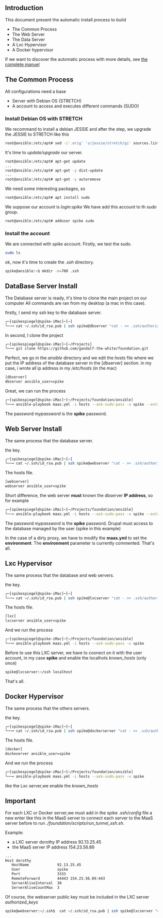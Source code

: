 ## Introduction

This document present the automatic install process to build 
* The Common Process
* The Web Server
* The Data Server
* A Lxc Hypervisor
* A Docker hypervisor

If we want to discover the automatic process with more details, see [the complete manuel](complete_doc.md)

## The Common Process

All configurations need a base

* Server with Debian OS (STRETCH)
* A account to access and executes different commands (SUDO)

### Install Debian OS with STRETCH

We recommand to install a debian JESSIE and after the step, we upgrade the JESSIE to STRETCH like this
```sh
root@ansible:/etc/apt# sed -i'.orig' 's/jessie/stretch/gi' sources.list
```

It's time to *update/upgrade* our server.
```sh
root@ansible:/etc/apt# apt-get update
...
root@ansible:/etc/apt# apt-get -y dist-update
...
root@ansible:/etc/apt# apt-get -y autoremove
```
We need some interesting packages, so
```sh
root@ansible:/etc/apt# apt install sudo
```

We suppose our account is *login:spike*
We have add this account to th *sudo* group.
```sh
root@ansible:/etc/apt# adduser spike sudo
```

### Install the account

We are connected with  *spike* account.
Firstly, we test the sudo.
```sh
sudo ls
```
ok, now it's time to create the *.ssh* directory.
```sh
spike@ansible:~$ mkdir -m=700 .ssh
```

## DataBase Server Install

The Database server is ready, it's time to clone the main project on our computer
All commands are ran from my desktop (a mac in this case).

firstly, I send my ssh key to the database server.
```sh
┌─[spikespiegel@spike-iMac]─[~]
└──╼ cat ~/.ssh/id_rsa.pub | ssh spike@dbserver "cat - >> .ssh/authorized_keys"
```
In second, I clone the project
```sh
┌─[spikespiegel@spike-iMac]─[~/Projects]
└──╼ git clone https://github.com/gandalf-the-white/foundation.git
```

Perfect, we go in the *ansible* directory and we edit the *hosts* file where we put the IP address of the database server in the [dbserver] section. in my case, i wrote all ip address in my */etc/hosts* (in the mac)
```sh
[dbserver]
dbserver ansible_user=spike
```
 Great, we can run the process
 ```sh
 ┌─[spikespiegel@spike-iMac]─[~/Projects/foundation/ansible]
 └──╼ ansible-playbook maas.yml -i hosts --ask-sudo-pass -u spike --extra-vars "password=mypassword"
 ```
The password *mypassword* is the **spike** password.

## Web Server Install

The same process that the database server.

the key.
```sh
┌─[spikespiegel@spike-iMac]─[~]
└──╼ cat ~/.ssh/id_rsa.pub | ssh spike@webserver "cat - >> .ssh/authorized_keys"
```
The hosts file.
```sh
[webserver]
webserver ansible_user=spike
```

Short difference, the web server **must** known the dbserver **IP address**, so  for example
```sh
┌─[spikespiegel@spike-iMac]─[~/Projects/foundation/ansible]
└──╼ ansible-playbook maas.yml -i hosts --ask-sudo-pass -u spike --extra-vars "password=mypassword ipdbserver=10.0.0.56"
```
The password *mypassword* is the **spike** password. Drupal must access to the database managed by the user (spike in this example)

In the case of a dirty proxy, we have to modify the **maas.yml** to set the **environment**. The **environment** parameter is currently commented.
That's all.

## Lxc Hypervisor

The same process that the database and web servers.

the key.
```sh
┌─[spikespiegel@spike-iMac]─[~]
└──╼ cat ~/.ssh/id_rsa.pub | ssh spike@lxcserver "cat - >> .ssh/authorized_keys"
```

The hosts file.
```sh
[lxc]
lxcserver ansible_user=spike
```

And we run the process
```sh
┌─[spikespiegel@spike-iMac]─[~/Projects/foundation/ansible]
└──╼ ansible-playbook maas.yml -i hosts --ask-sudo-pass -u spike 
```

Before to use this LXC server, we have to coonect on it with the user account, in my case **spike** and enable the localhots *known_hosts* (only once)
```sh
spike@lxcserver:~/ssh localhost
```

That's all.

## Docker Hypervisor

The same process that the others servers.

the key.
```sh
┌─[spikespiegel@spike-iMac]─[~]
└──╼ cat ~/.ssh/id_rsa.pub | ssh spike@dockerserver "cat - >> .ssh/authorized_keys"
```

The hosts file.
```sh
[docker]
dockeserver ansible_user=spike
```

And we run the process
```sh
┌─[spikespiegel@spike-iMac]─[~/Projects/foundation/ansible]
└──╼ ansible-playbook maas.yml -i hosts --ask-sudo-pass -u spike 
```
like the Lxc server,we enable the *known_hosts* 

## Important

For each LXC or Docker server,we must add in the spike *.ssh/config* file a new enter like this in the MaaS server to connect each server to the MaaS server before to run *./foundation/scripts/run_tunnel_ssh.sh*.

Example: 
* a LXC server dorothy IP address 92.13.25.45
* the MaaS server IP address 154.23.56.89

```sh
...
Host dorothy
   HostName             92.13.25.45
   User                 spike
   Port                 3333
   RemoteForward        44443 154.23.56.89:443
   ServerAliveInterval  30
   ServerAliveCountMax  3
```

Of course, the webserver public key must be included in the LXC server *authorized_keys*
```sh
spike@webserver:~/.ssh$  cat ~/.ssh/id_rsa.pub | ssh spike@lxcserver "cat - >> .ssh/authorized_keys"
```
